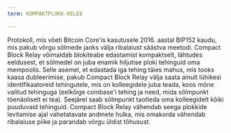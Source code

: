 ```yaml
---
term: KOMPAKTPLOKK-RELEE

---
```

Protokoll, mis võeti Bitcoin Core'is kasutusele 2016. aastal BIP152 kaudu, mis pakub võrgu sõlmede jaoks välja ribalaiust säästva meetodi. Compact Block Relay võimaldab blokiteabe edastamist kompaktselt, lähtudes eeldusest, et sõlmedel on juba enamik hiljutise ploki tehinguid oma mempoolis. Selle asemel, et edastada iga tehing täies mahus, mis tooks kaasa dubleerimise, pakub Compact Block Relay välja saata ainult lühikesi identifikaatoreid tehingutele, mis on kolleegidele juba teada, koos mõne valitud tehinguga (eelkõige coinbase'i tehing ja need, mida sõlmpunkt tõenäoliselt ei tea). Seejärel saab sõlmpunkt taotleda oma kolleegidelt kõiki puuduvaid tehinguid. Compact Block Relay vähendab seega plokkide levitamise ajal vahetatavate andmete hulka, mis omakorda vähendab ribalaiuse piike ja parandab võrgu üldist tõhusust.